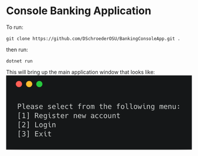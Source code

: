# Console Banking Application

To run:

```
git clone https://github.com/DSchroederOSU/BankingConsoleApp.git .
```
then run:

```
dotnet run
```

This will bring up the main application window that looks like:
![alt text](https://github.com/DSchroederOSU/BankingConsoleApp/blob/master/assets/mainmenu.png)